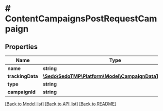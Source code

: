 # # ContentCampaignsPostRequestCampaign

## Properties

Name | Type | Description | Notes
------------ | ------------- | ------------- | -------------
**name** | **string** |  |
**trackingData** | [**\Sedo\SedoTMP\Platform\Model\CampaignDataTrackingData**](CampaignDataTrackingData.md) |  |
**type** | **string** |  |
**campaignId** | **string** |  |

[[Back to Model list]](../../README.md#models) [[Back to API list]](../../README.md#endpoints) [[Back to README]](../../README.md)

